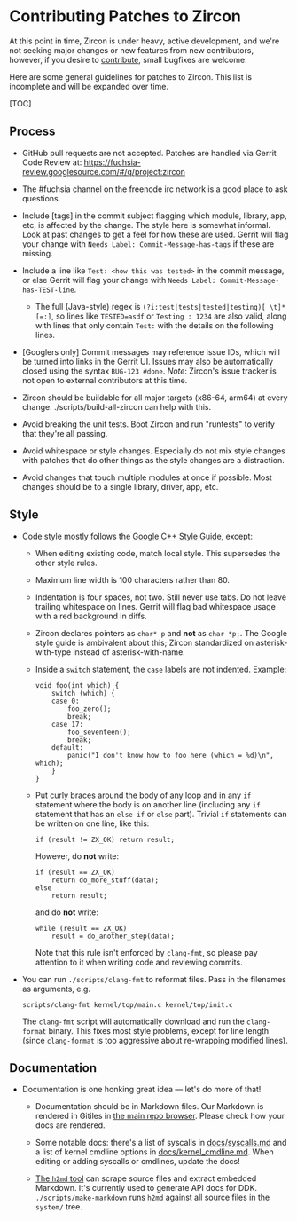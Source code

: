 # Contributing Patches to Zircon

At this point in time, Zircon is under heavy, active development, and we're
not seeking major changes or new features from new contributors, however, if
you desire to [contribute](https://fuchsia.googlesource.com/fuchsia/+/master/docs/CONTRIBUTING.md), small bugfixes are welcome.

Here are some general guidelines for patches to Zircon.  This list is
incomplete and will be expanded over time.

[TOC]

## Process

*   GitHub pull requests are not accepted. Patches are handled via Gerrit Code
    Review at: https://fuchsia-review.googlesource.com/#/q/project:zircon

*   The #fuchsia channel on the freenode irc network is a good place to ask
    questions.

*   Include [tags] in the commit subject flagging which module, library, app,
    etc, is affected by the change. The style here is somewhat informal. Look at
    past changes to get a feel for how these are used. Gerrit will flag your
    change with `Needs Label: Commit-Message-has-tags` if these are missing.

*   Include a line like `Test: <how this was tested>` in the commit message, or
    else Gerrit will flag your change with `Needs Label:
    Commit-Message-has-TEST-line`.

    *   The full (Java-style) regex is `(?i:test|tests|tested|testing)[
        \t]*[=:]`, so lines like `TESTED=asdf` or `Testing : 1234` are also
        valid, along with lines that only contain `Test:` with the details on
        the following lines.

*   [Googlers only] Commit messages may reference issue IDs, which will be
    turned into links in the Gerrit UI. Issues may also be automatically closed
    using the syntax `BUG-123 #done`. *Note*: Zircon's issue tracker is not open
    to external contributors at this time.

*   Zircon should be buildable for all major targets (x86-64, arm64) at every
    change. ./scripts/build-all-zircon can help with this.

*   Avoid breaking the unit tests. Boot Zircon and run "runtests" to verify that
    they're all passing.

*   Avoid whitespace or style changes. Especially do not mix style changes with
    patches that do other things as the style changes are a distraction.

*   Avoid changes that touch multiple modules at once if possible. Most changes
    should be to a single library, driver, app, etc.

## Style

* Code style mostly follows the [Google C++ Style Guide][google-style-guide], except:

    - When editing existing code, match local style.  This supersedes the other style rules.

    - Maximum line width is 100 characters rather than 80.

    - Indentation is four spaces, not two.  Still never use tabs.  Do not leave trailing whitespace
      on lines.  Gerrit will flag bad whitespace usage with a red background in diffs.

    - Zircon declares pointers as `char* p` and **not** as `char *p;`.  The Google style guide is
      ambivalent about this; Zircon standardized on asterisk-with-type instead of
      asterisk-with-name.

    - Inside a `switch` statement, the `case` labels are not indented.  Example:

          void foo(int which) {
              switch (which) {
              case 0:
                  foo_zero();
                  break;
              case 17:
                  foo_seventeen();
                  break;
              default:
                  panic("I don't know how to foo here (which = %d)\n", which);
              }
          }

    - Put curly braces around the body of any loop and in any `if` statement where the body is on
      another line (including any `if` statement that has an `else if` or `else` part). Trivial `if`
      statements can be written on one line, like this:

          if (result != ZX_OK) return result;

       However, do **not** write:

          if (result == ZX_OK)
              return do_more_stuff(data);
          else
              return result;

       and do **not** write:

          while (result == ZX_OK)
              result = do_another_step(data);

      Note that this rule isn't enforced by `clang-fmt`, so please pay attention to it when writing
      code and reviewing commits.

* You can run `./scripts/clang-fmt` to reformat files.  Pass in the filenames as arguments, e.g.

      scripts/clang-fmt kernel/top/main.c kernel/top/init.c

  The `clang-fmt` script will automatically download and run the `clang-format` binary.  This fixes
  most style problems, except for line length (since `clang-format` is too aggressive about
  re-wrapping modified lines).

## Documentation

* Documentation is one honking great idea &mdash; let's do more of that!

    - Documentation should be in Markdown files.  Our Markdown is rendered in Gitiles in
      [the main repo browser][googlesource-docs]. Please check how your docs are rendered.

    - Some notable docs: there's a list of syscalls in [docs/syscalls.md][syscall-doc] and a list of
      kernel cmdline options in [docs/kernel_cmdline.md][cmdline-doc].  When editing or adding
      syscalls or cmdlines, update the docs!

    - [The `h2md` tool][h2md-doc] can scrape source files and extract embedded Markdown.  It's
      currently used to generate API docs for DDK.  `./scripts/make-markdown` runs `h2md` against
      all source files in the `system/` tree.

[google-style-guide]: https://google.github.io/styleguide/cppguide.html
[googlesource-docs]: https://fuchsia.googlesource.com/fuchsia/+/master/zircon/docs/
[syscall-doc]: https://fuchsia.googlesource.com/fuchsia/+/master/zircon/docs/syscalls.md
[cmdline-doc]: https://fuchsia.googlesource.com/fuchsia/+/master/zircon/docs/kernel_cmdline.md
[h2md-doc]: https://fuchsia.googlesource.com/fuchsia/+/master/zircon/docs/h2md.md
